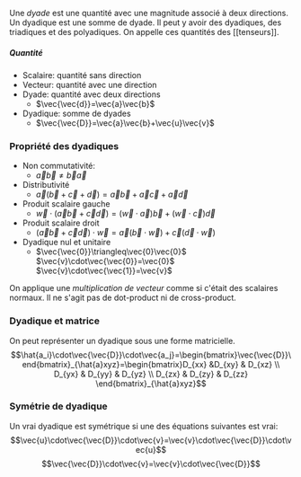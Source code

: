 Une *dyade* est une quantité avec une magnitude associé à deux directions. Un dyadique est une somme de dyade. Il peut y avoir des dyadiques, des triadiques et des polyadiques. On appelle ces quantités des [[tenseurs]]. 

##### Quantité
- Scalaire: quantité sans direction
- Vecteur: quantité avec une direction
- Dyade: quantité avec deux directions
	- $\vec{\vec{d}}=\vec{a}\vec{b}$
- Dyadique: somme de dyades
	- $\vec{\vec{D}}=\vec{a}\vec{b}+\vec{u}\vec{v}$
### Propriété des dyadiques
- Non commutativité:
	- $\vec{a}\vec{b}\neq\vec{b}\vec{a}$
- Distributivité
	- $\vec{a}(\vec{b}+\vec{c}+\vec{d})=\vec{a}\vec{b}+\vec{a}\vec{c}+\vec{a}\vec{d}$
- Produit scalaire gauche
	- $\vec{w}\cdot(\vec{a}\vec{b}+\vec{c}\vec{d})=(\vec{w}\cdot\vec{a})\vec{b}+(\vec{w}\cdot\vec{c})\vec{d}$
- Produit scalaire droit
	- $(\vec{a}\vec{b}+\vec{c}\vec{d})\cdot\vec{w}=\vec{a}(\vec{b}\cdot\vec{w})+\vec{c}(\vec{d}\cdot\vec{w})$
- Dyadique nul et unitaire
	- $\vec{\vec{0}}\triangleq\vec{0}\vec{0}$  $\vec{v}\cdot\vec{\vec{0}}=\vec{0}$  $\vec{v}\cdot\vec{\vec{1}}=\vec{v}$

On applique une *multiplication de vecteur* comme si c'était des scalaires normaux. Il ne s'agit pas de dot-product ni de cross-product. 

### Dyadique et matrice
On peut représenter un dyadique sous une forme matricielle. 
$$\hat{a_i}\cdot\vec{\vec{D}}\cdot\vec{a_j}=\begin{bmatrix}\vec{\vec{D}}\end{bmatrix}_{\hat{a}xyz}=\begin{bmatrix}D_{xx} &D_{xy} & D_{xz} \\ D_{yx} & D_{yy} & D_{yz} \\ D_{zx} & D_{zy} & D_{zz} \end{bmatrix}_{\hat{a}xyz}$$
### Symétrie de dyadique
Un vrai dyadique est symétrique si une des équations suivantes est vrai:
$$\vec{u}\cdot\vec{\vec{D}}\cdot\vec{v}=\vec{v}\cdot\vec{\vec{D}}\cdot\vec{u}$$
$$\vec{\vec{D}}\cdot\vec{v}=\vec{v}\cdot\vec{\vec{D}}$$

